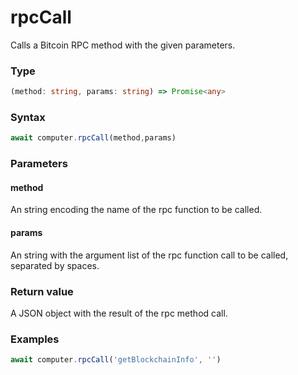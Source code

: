 # rpcCall

Calls a Bitcoin RPC method with the given parameters.

### Type
```ts
(method: string, params: string) => Promise<any>
```

### Syntax
```js
await computer.rpcCall(method,params)
```

### Parameters

#### method
An string encoding the name of the rpc function to be called.

#### params
An string with the argument list of the rpc function call to be called, separated by spaces.

### Return value

A JSON object with the result of the rpc method call.

### Examples
```ts
await computer.rpcCall('getBlockchainInfo', '')
```